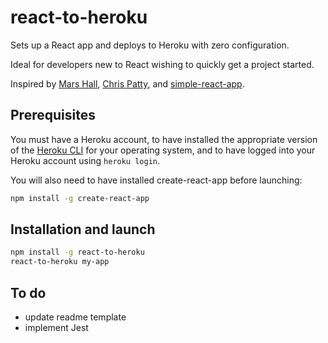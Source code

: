 # react-to-heroku

Sets up a React app and deploys to Heroku with zero configuration.

Ideal for developers new to React wishing to quickly get a project started.

Inspired by [Mars Hall](https://gist.github.com/mars/5e01bb2a074594b44870cb087f54fe2f), [Chris Patty](https://blog.cloudboost.io/extending-create-react-app-to-make-your-own-app-generator-5d7b1ddc246), and [simple-react-app](https://github.com/Kornil/simple-react-app).

## Prerequisites

You must have a Heroku account, to have installed the appropriate version of the [Heroku CLI](https://devcenter.heroku.com/articles/heroku-cli) for your operating system, and to have logged into your Heroku account using `heroku login`.

You will also need to have installed create-react-app before launching:

```bash
npm install -g create-react-app
```

## Installation and launch

```sh
npm install -g react-to-heroku
react-to-heroku my-app
```

## To do

- update readme template
- implement Jest
